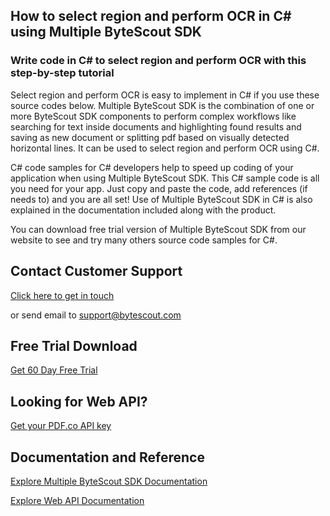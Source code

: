 ## How to select region and perform OCR in C# using Multiple ByteScout SDK

### Write code in C# to select region and perform OCR with this step-by-step tutorial

Select region and perform OCR is easy to implement in C# if you use these source codes below. Multiple ByteScout SDK is the combination of one or more ByteScout SDK components to perform complex workflows like searching for text inside documents and highlighting found results and saving as new document or splitting pdf based on visually detected horizontal lines. It can be used to select region and perform OCR using C#.

C# code samples for C# developers help to speed up coding of your application when using Multiple ByteScout SDK. This C# sample code is all you need for your app. Just copy and paste the code, add references (if needs to) and you are all set! Use of Multiple ByteScout SDK in C# is also explained in the documentation included along with the product.

You can download free trial version of Multiple ByteScout SDK from our website to see and try many others source code samples for C#.

## Contact Customer Support

[Click here to get in touch](https://bytescout.zendesk.com/hc/en-us/requests/new?subject=Multiple%20ByteScout%20SDK%20Question)

or send email to [support@bytescout.com](mailto:support@bytescout.com?subject=Multiple%20ByteScout%20SDK%20Question) 

## Free Trial Download

[Get 60 Day Free Trial](https://bytescout.com/download/web-installer?utm_source=github-readme)

## Looking for Web API? 

[Get your PDF.co API key](https://pdf.co/documentation/api?utm_source=github-readme)

## Documentation and Reference

[Explore Multiple ByteScout SDK Documentation](https://bytescout.com/documentation/index.html?utm_source=github-readme)

[Explore Web API Documentation](https://pdf.co/documentation/api?utm_source=github-readme)